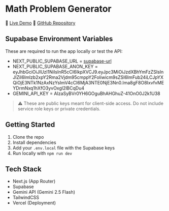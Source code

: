 # Math Problem Generator

🔗 [Live Demo](https://math-problem-generator-tan.vercel.app)
📁 [GitHub Repository](https://github.com/gitChang/math-problem-generator)

## Supabase Environment Variables

These are required to run the app locally or test the API:

- NEXT_PUBLIC_SUPABASE_URL = [supabase-url](https://isolicdfkecvoyrjicah.supabase.co)
- NEXT_PUBLIC_SUPABASE_ANON_KEY = eyJhbGciOiJIUzI1NiIsInR5cCI6IkpXVCJ9.eyJpc3MiOiJzdXBhYmFzZSIsInJlZiI6Imlzb2xpY2Rma2Vjdm95cmppY2FoIiwicm9sZSI6ImFub24iLCJpYXQiOjE3NTk1NzAxNzYsImV4cCI6MjA3NTE0NjE3Nn0.lma8gF8O8IxvfvMEYDrmNxq1hXfO3yvOxgl2lBCqDu4
- GEMINI_API_KEY = AIzaSyBVr0YH6GOguBhAHGhuZ-41OnO0J2k1U38

> ⚠️ These are public keys meant for client-side access. Do not include service role keys or private credentials.

## Getting Started

1. Clone the repo
2. Install dependencies
3. Add your `.env.local` file with the Supabase keys
4. Run locally with `npm run dev`

## Tech Stack

- Next.js (App Router)
- Supabase
- Gemini API (Gemini 2.5 Flash)
- TailwindCSS
- Vercel (Deployment)
